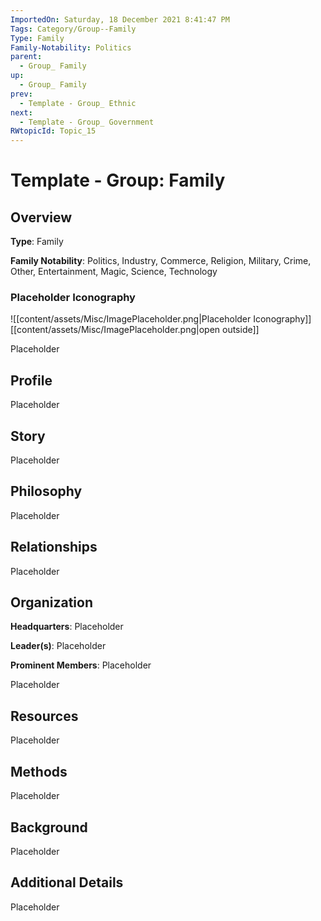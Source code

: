 ```yaml
---
ImportedOn: Saturday, 18 December 2021 8:41:47 PM
Tags: Category/Group--Family
Type: Family
Family-Notability: Politics
parent:
  - Group_ Family
up:
  - Group_ Family
prev:
  - Template - Group_ Ethnic
next:
  - Template - Group_ Government
RWtopicId: Topic_15
---
```

# Template - Group: Family
## Overview
**Type**: Family

**Family Notability**: Politics, Industry, Commerce, Religion, Military, Crime, Other, Entertainment, Magic, Science, Technology

### Placeholder Iconography
![[content/assets/Misc/ImagePlaceholder.png|Placeholder Iconography]]
[[content/assets/Misc/ImagePlaceholder.png|open outside]]

Placeholder

## Profile
Placeholder

## Story
Placeholder

## Philosophy
Placeholder

## Relationships
Placeholder

## Organization
**Headquarters**: Placeholder

**Leader(s)**: Placeholder

**Prominent Members**: Placeholder

Placeholder

## Resources
Placeholder

## Methods
Placeholder

## Background
Placeholder

## Additional Details
Placeholder

